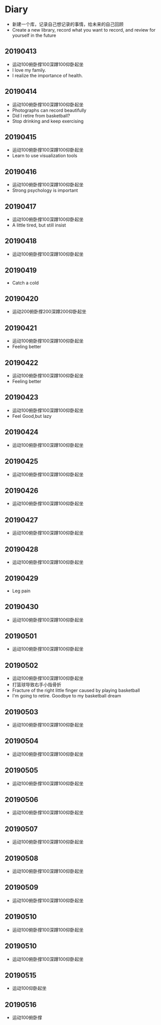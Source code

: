 # Diary
- 新建一个库，记录自己想记录的事情，给未来的自己回顾
- Create a new library, record what you want to record, and review for yourself in the future

## 20190413
- 运动100俯卧撑100深蹲100仰卧起坐
- I love my family.
- I realize the importance of health. 

## 20190414
- 运动100俯卧撑100深蹲100仰卧起坐
- Photographs can record beautifully
- Did I retire from basketball?
- Stop drinking and keep exercising

## 20190415
- 运动100俯卧撑100深蹲100仰卧起坐
- Learn to use visualization tools

## 20190416
- 运动100俯卧撑100深蹲100仰卧起坐
- Strong psychology is important

## 20190417
- 运动100俯卧撑100深蹲100仰卧起坐
- A little tired, but still insist

## 20190418
- 运动100俯卧撑100深蹲100仰卧起坐

## 20190419
- Catch a cold

## 20190420
- 运动200俯卧撑200深蹲200仰卧起坐

## 20190421
- 运动100俯卧撑100深蹲100仰卧起坐
- Feeling better

## 20190422
- 运动100俯卧撑100深蹲100仰卧起坐
- Feeling better

## 20190423
- 运动100俯卧撑100深蹲100仰卧起坐
- Feel Good,but lazy

## 20190424
- 运动100俯卧撑100深蹲100仰卧起坐

## 20190425
- 运动100俯卧撑100深蹲100仰卧起坐

## 20190426
- 运动100俯卧撑100深蹲100仰卧起坐

## 20190427
- 运动100俯卧撑100深蹲100仰卧起坐

## 20190428
- 运动100俯卧撑100深蹲100仰卧起坐

## 20190429
- Leg pain

## 20190430
- 运动100俯卧撑100深蹲100仰卧起坐

## 20190501
- 运动100俯卧撑100深蹲100仰卧起坐

## 20190502
- 运动100俯卧撑100深蹲100仰卧起坐
- 打篮球导致右手小指骨折
- Fracture of the right little finger caused by playing basketball
- I'm going to retire. Goodbye to my basketball dream

## 20190503
- 运动100俯卧撑100深蹲100仰卧起坐

## 20190504
- 运动100俯卧撑100深蹲100仰卧起坐

## 20190505
- 运动100俯卧撑100深蹲100仰卧起坐

## 20190506
- 运动100俯卧撑100深蹲100仰卧起坐

## 20190507
- 运动100俯卧撑100深蹲100仰卧起坐

## 20190508
- 运动100俯卧撑100深蹲100仰卧起坐

## 20190509
- 运动100俯卧撑100深蹲100仰卧起坐

## 20190510
- 运动100俯卧撑100深蹲100仰卧起坐
## 20190510
- 运动100俯卧撑100深蹲100仰卧起坐

## 20190515
- 运动100仰卧起坐
## 20190516
- 运动100俯卧撑
